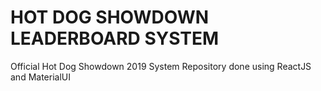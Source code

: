 # HOT DOG SHOWDOWN LEADERBOARD SYSTEM
Official Hot Dog Showdown 2019 System Repository done using ReactJS and MaterialUI
